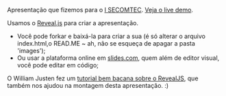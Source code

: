 Apresentação que fizemos para o [I SECOMTEC](http://secomtec.ml). [Veja o live demo](http://perifericas.github.io/secomtec16).

Usamos o [Reveal.js](https://github.com/hakimel/reveal.js) para criar a apresentação.
* Você pode forkar e baixá-la para criar a sua (é só alterar o arquivo index.html,o READ.ME ~ ah, não se esqueça de apagar a pasta 'images');
* Ou usar a plataforma online em [slides.com](https://slides.com), quem além de editor visual, você pode editar em código;

O William Justen fez um [tutorial bem bacana sobre o RevealJS](https://willianjusten.com.br/criando-apresentacoes-e-hospedando-no-github/), que também nos ajudou na montagem desta apresentação. :)

